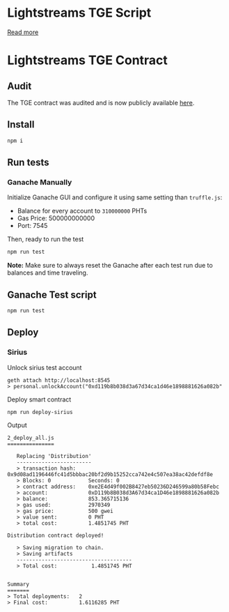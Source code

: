# Lightstreams TGE Script

[Read more](./src/Readme.md)

# Lightstreams TGE Contract

## Audit

The TGE contract was audited and is now publicly available [here](./audit_report_20190425.pdf).

## Install
```bash
npm i
```

## Run tests

### Ganache Manually
Initialize Ganache GUI and configure it using same setting than `truffle.js`:
- Balance for every account to `310000000` PHTs
- Gas Price: 500000000000
- Port: 7545

Then, ready to run the test
```bash
npm run test
```

**Note:** Make sure to always reset the Ganache after each test run due to balances and time traveling.

## Ganache Test script
```bash
npm run test
```

## Deploy

### Sirius

Unlock sirius test account
```
geth attach http://localhost:8545
> personal.unlockAccount("0xd119b8b038d3a67d34ca1d46e1898881626a082b"
```

Deploy smart contract
```
npm run deploy-sirius
```

Output
```
2_deploy_all.js
===============

   Replacing 'Distribution'
   ------------------------
   > transaction hash:    0x9d08ad1196446fc41d5bbbac20bf2d9b15252cca742e4c507ea38ac42defdf8e
   > Blocks: 0            Seconds: 0
   > contract address:    0xe2E4d49f002B8427eb50236D246599a80b58Febc
   > account:             0xD119b8B038d3A67d34ca1D46e1898881626a082b
   > balance:             853.365715136
   > gas used:            2970349
   > gas price:           500 gwei
   > value sent:          0 PHT
   > total cost:          1.4851745 PHT

Distribution contract deployed!

   > Saving migration to chain.
   > Saving artifacts
   -------------------------------------
   > Total cost:           1.4851745 PHT


Summary
=======
> Total deployments:   2
> Final cost:          1.6116285 PHT

```